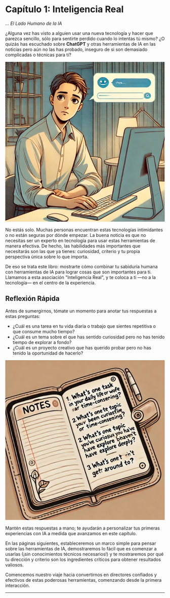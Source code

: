 # Capítulo 1: Inteligencia Real
*... El Lado Humano de la IA*


¿Alguna vez has visto a alguien usar una nueva tecnología y hacer que parezca sencillo, sólo para sentirte perdido cuando lo intentas tú mismo? ¿O quizás has escuchado sobre **ChatGPT** y otras herramientas de IA en las noticias pero aún no las has probado, inseguro de si son demasiado complicadas o técnicas para ti?

![](./images/hesitant-beginner.jpg)

No estás solo. Muchas personas encuentran estas tecnologías intimidantes o no están seguras por dónde empezar. La buena noticia es que no necesitas ser un experto en tecnología para usar estas herramientas de manera efectiva. De hecho, las habilidades más importantes que necesitarás son las que ya tienes: curiosidad, criterio y tu propia perspectiva única sobre lo que importa.

De eso se trata este libro: mostrarte cómo combinar tu sabiduría humana con herramientas de IA para lograr cosas que son importantes para ti. Llamamos a esta asociación "Inteligencia Real", y te coloca a ti —no a la tecnología— en el centro de la experiencia.

## Reflexión Rápida

Antes de sumergirnos, tómate un momento para anotar tus respuestas a estas preguntas:

* ¿Cuál es una tarea en tu vida diaria o trabajo que sientes repetitiva o que consume mucho tiempo?
* ¿Cuál es un tema sobre el que has sentido curiosidad pero no has tenido tiempo de explorar a fondo?
* ¿Cuál es un proyecto creativo que has querido probar pero no has tenido la oportunidad de hacerlo?

![](images/reflection-notebook.jpg)

Mantén estas respuestas a mano; te ayudarán a personalizar tus primeras experiencias con IA a medida que avanzamos en este capítulo.

En las páginas siguientes, estableceremos un marco simple para pensar sobre las herramientas de IA, demostraremos lo fácil que es comenzar a usarlas (¡sin conocimientos técnicos necesarios!) y te mostraremos por qué tu dirección y criterio son los ingredientes críticos para obtener resultados valiosos.

Comencemos nuestro viaje hacia convertirnos en directores confiados y efectivos de estas poderosas herramientas, comenzando desde la primera interacción.


---

<div style="page-break-after: always;"></div>